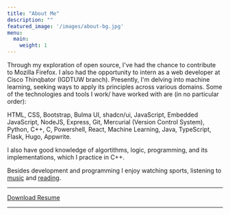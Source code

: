 ```yaml
---
title: "About Me"
description: ""
featured_image: '/images/about-bg.jpg'
menu:
  main:
    weight: 1
---
```

<!-- {{< figure src="/images/me.jpeg" title="Illustration from Victor Hugo et son temps (1881)" >}} -->

Through my exploration of open source, I've had the chance to contribute to Mozilla Firefox. I also had the opportunity to intern as a web developer at Cisco Thinqbator (IGDTUW branch). Presently, I'm delving into machine learning, seeking ways to apply its principles across various domains. Some of the technologies and tools I work/ have worked with are (in no particular order):

HTML, CSS, Bootstrap, Bulma UI, shadcn/ui, JavaScript, Embedded JavaScript, NodeJS, Express, Git, Mercurial (Version Control System), Python, C++, C, Powershell, React, Machine Learning, Java, TypeScript, Flask, Hugo, Appwrite.

I also have good knowledge of algortithms, logic, programming, and its implementations, which I practice in C++. 

Besides development and programming I enjoy watching sports, listening to [music](https://l.instagram.com/?u=https%3A%2F%2Fopen.spotify.com%2Fuser%2Fz2kchxwmuq8cf38llchg8qpu0%3Fsi%3D_DJ_FLXMRlGRh4ejalyneQ&e=AT3zmzh2sxz3D1Vh3tik_YSvdvEYOx3pKc6URjTmMMfz_TWBRqFK_hlr-8SprsbawQ_ZOgP1agSZhmR-k0W4GQogTdo3UsBguuMUf5fq8mzWGt-3CqPGPw) and [reading](https://app.thestorygraph.com/profile/supitssiya).

--- 

[Download Resume](Siya_Pathak_resume.pdf)

--- 